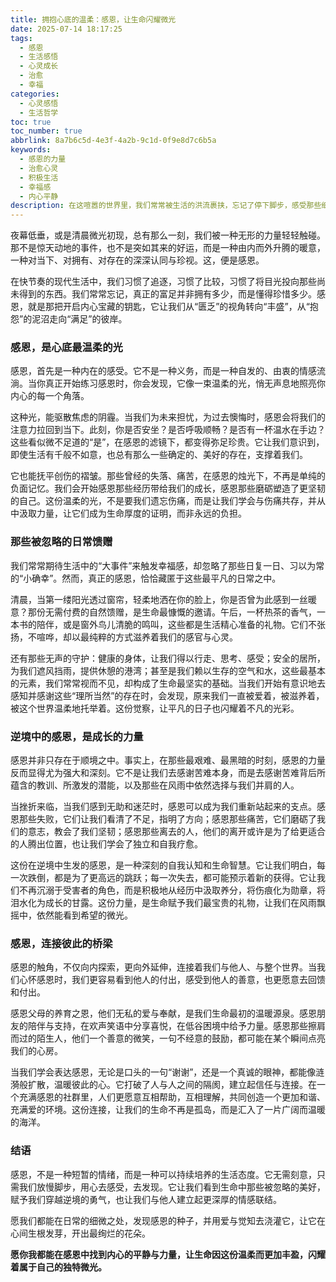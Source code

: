 ```yaml
---
title: 拥抱心底的温柔：感恩，让生命闪耀微光
date: 2025-07-14 18:17:25
tags:
  - 感恩
  - 生活感悟
  - 心灵成长
  - 治愈
  - 幸福
categories:
  - 心灵感悟
  - 生活哲学
toc: true
toc_number: true
abbrlink: 8a7b6c5d-4e3f-4a2b-9c1d-0f9e8d7c6b5a
keywords:
  - 感恩的力量
  - 治愈心灵
  - 积极生活
  - 幸福感
  - 内心平静
description: 在这喧嚣的世界里，我们常常被生活的洪流裹挟，忘记了停下脚步，感受那些细微却深刻的馈赠。感恩，并非仅仅是感谢宏大的恩赐，更是对日常点滴的温柔回应。它是一种选择，一种能力，让我们的内心充满光亮，让生命在平凡中绽放出不凡的色彩。这篇文章，将带你一同探索感恩的深层意义，感受它如何滋养我们的灵魂，连接彼此，并最终成为我们抵御风雨、拥抱幸福的内在力量。
---
```


夜幕低垂，或是清晨微光初现，总有那么一刻，我们被一种无形的力量轻轻触碰。那不是惊天动地的事件，也不是突如其来的好运，而是一种由内而外升腾的暖意，一种对当下、对拥有、对存在的深深认同与珍视。这，便是感恩。

在快节奏的现代生活中，我们习惯了追逐，习惯了比较，习惯了将目光投向那些尚未得到的东西。我们常常忘记，真正的富足并非拥有多少，而是懂得珍惜多少。感恩，就是那把开启内心宝藏的钥匙，它让我们从“匮乏”的视角转向“丰盛”，从“抱怨”的泥沼走向“满足”的彼岸。

### 感恩，是心底最温柔的光

感恩，首先是一种内在的感受。它不是一种义务，而是一种自发的、由衷的情感流淌。当你真正开始练习感恩时，你会发现，它像一束温柔的光，悄无声息地照亮你内心的每一个角落。

这种光，能驱散焦虑的阴霾。当我们为未来担忧，为过去懊悔时，感恩会将我们的注意力拉回到当下。此刻，你是否安坐？是否呼吸顺畅？是否有一杯温水在手边？这些看似微不足道的“是”，在感恩的滤镜下，都变得弥足珍贵。它让我们意识到，即使生活有千般不如意，也总有那么一些确定的、美好的存在，支撑着我们。

它也能抚平创伤的褶皱。那些曾经的失落、痛苦，在感恩的烛光下，不再是单纯的负面记忆。我们会开始感恩那些经历带给我们的成长，感恩那些磨砺塑造了更坚韧的自己。这份温柔的光，不是要我们遗忘伤痛，而是让我们学会与伤痛共存，并从中汲取力量，让它们成为生命厚度的证明，而非永远的负担。

### 那些被忽略的日常馈赠

我们常常期待生活中的“大事件”来触发幸福感，却忽略了那些日复一日、习以为常的“小确幸”。然而，真正的感恩，恰恰藏匿于这些最平凡的日常之中。

清晨，当第一缕阳光透过窗帘，轻柔地洒在你的脸上，你是否曾为此感到一丝暖意？那份无需付费的自然馈赠，是生命最慷慨的邀请。午后，一杯热茶的香气，一本书的陪伴，或是窗外鸟儿清脆的鸣叫，这些都是生活精心准备的礼物。它们不张扬，不喧哗，却以最纯粹的方式滋养着我们的感官与心灵。

还有那些无声的守护：健康的身体，让我们得以行走、思考、感受；安全的居所，为我们遮风挡雨，提供休憩的港湾；甚至是我们赖以生存的空气和水，这些最基本的元素，我们常常视而不见，却构成了生命最坚实的基础。当我们开始有意识地去感知并感谢这些“理所当然”的存在时，会发现，原来我们一直被爱着，被滋养着，被这个世界温柔地托举着。这份觉察，让平凡的日子也闪耀着不凡的光彩。

### 逆境中的感恩，是成长的力量

感恩并非只存在于顺境之中。事实上，在那些最艰难、最黑暗的时刻，感恩的力量反而显得尤为强大和深刻。它不是让我们去感谢苦难本身，而是去感谢苦难背后所蕴含的教训、所激发的潜能，以及那些在风雨中依然选择与我们并肩的人。

当挫折来临，当我们感到无助和迷茫时，感恩可以成为我们重新站起来的支点。感恩那些失败，它们让我们看清了不足，指明了方向；感恩那些痛苦，它们磨砺了我们的意志，教会了我们坚韧；感恩那些离去的人，他们的离开或许是为了给更适合的人腾出位置，也让我们学会了独立和自我疗愈。

这份在逆境中生发的感恩，是一种深刻的自我认知和生命智慧。它让我们明白，每一次跌倒，都是为了更高远的跳跃；每一次失去，都可能预示着新的获得。它让我们不再沉溺于受害者的角色，而是积极地从经历中汲取养分，将伤痕化为勋章，将泪水化为成长的甘露。这份力量，是生命赋予我们最宝贵的礼物，让我们在风雨飘摇中，依然能看到希望的微光。

### 感恩，连接彼此的桥梁

感恩的触角，不仅向内探索，更向外延伸，连接着我们与他人、与整个世界。当我们心怀感恩时，我们更容易看到他人的付出，感受到他人的善意，也更愿意去回馈和付出。

感恩父母的养育之恩，他们无私的爱与奉献，是我们生命最初的温暖源泉。感恩朋友的陪伴与支持，在欢声笑语中分享喜悦，在低谷困境中给予力量。感恩那些擦肩而过的陌生人，他们一个善意的微笑，一句不经意的鼓励，都可能在某个瞬间点亮我们的心房。

当我们学会表达感恩，无论是口头的一句“谢谢”，还是一个真诚的眼神，都能像涟漪般扩散，温暖彼此的心。它打破了人与人之间的隔阂，建立起信任与连接。在一个充满感恩的社群里，人们更愿意互相帮助，互相理解，共同创造一个更加和谐、充满爱的环境。这份连接，让我们的生命不再是孤岛，而是汇入了一片广阔而温暖的海洋。

### 结语

感恩，不是一种短暂的情绪，而是一种可以持续培养的生活态度。它无需刻意，只需我们放慢脚步，用心去感受，去发现。它让我们看到生命中那些被忽略的美好，赋予我们穿越逆境的勇气，也让我们与他人建立起更深厚的情感联结。

愿我们都能在日常的细微之处，发现感恩的种子，并用爱与觉知去浇灌它，让它在心间生根发芽，开出最绚烂的花朵。

**愿你我都能在感恩中找到内心的平静与力量，让生命因这份温柔而更加丰盈，闪耀着属于自己的独特微光。**